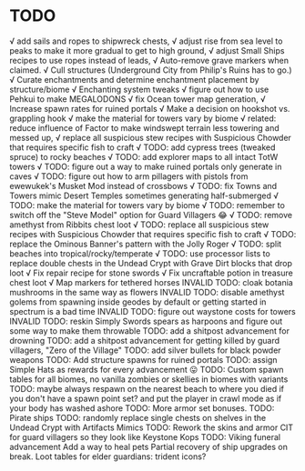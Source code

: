 # TODO

√ add sails and ropes to shipwreck chests,
√ adjust rise from sea level to peaks to make it more gradual to get to high ground,
√ adjust Small Ships recipes to use ropes instead of leads,
√ Auto-remove grave markers when claimed.
√ Cull structures (Underground City from Philip's Ruins has to go.)
√ Curate enchantments and determine enchantment placement by structure/biome
√ Enchanting system tweaks
√ figure out how to use Pehkui to make MEGALODONS
√ fix Ocean tower map generation,
√ Increase spawn rates for ruined portals
√ Make a decision on hookshot vs. grappling hook
√ make the material for towers vary by biome
√ related: reduce influence of Factor to make windswept terrain less towering and messed up,
√ replace all suspicious stew recipes with Suspicious Chowder that requires specific fish to craft
√ TODO: add cypress trees (tweaked spruce) to rocky beaches
√ TODO: add explorer maps to all intact TotW towers
√ TODO: figure out a way to make ruined portals only generate in caves
√ TODO: figure out how to arm pillagers with pistols from ewewukek's Musket Mod instead of crossbows
√ TODO: fix Towns and Towers mimic Desert Temples sometimes generating half-submerged
√ TODO: make the material for towers vary by biome
√ TODO: remember to switch off the "Steve Model" option for Guard Villagers 😂
√ TODO: remove amethyst from Ribbits chest loot
√ TODO: replace all suspicious stew recipes with Suspicious Chowder that requires specific fish to craft
√ TODO: replace the Ominous Banner's pattern with the Jolly Roger
√ TODO: split beaches into tropical/rocky/temperate
√ TODO: use processor lists to replace double chests in the Undead Crypt with Grave Dirt blocks that drop loot
√ Fix repair recipe for stone swords
√ Fix uncraftable potion in treasure chest loot
√ Map markers for tethered horses
INVALID TODO: cloak botania mushrooms in the same way as flowers
INVALID TODO: disable amethyst golems from spawning inside geodes by default or getting started in spectrum is a bad time
INVALID TODO: figure out waystone costs for towers
INVALID TODO: reskin Simply Swords spears as harpoons and figure out some way to make them throwable
TODO: add a shitpost advancement for drowning
TODO: add a shitpost advancement for getting killed by guard villagers, "Zero of the Village"
TODO: add silver bullets for black powder weapons
TODO: Add structure spawns for ruined portals
TODO: assign Simple Hats as rewards for every advancement 😛
TODO: Custom spawn tables for all biomes, no vanilla zombies or skellies in biomes with variants
TODO: maybe always respawn on the nearest beach to where you died if you don't have a spawn point set? and put the player in crawl mode as if your body has washed ashore
TODO: More armor set bonuses.
TODO: Pirate ships
TODO: randomly replace single chests on shelves in the Undead Crypt with Artifacts Mimics
TODO: Rework the skins and armor CIT for guard villagers so they look like Keystone Kops
TODO: Viking funeral advancement
Add a way to heal pets
Partial recovery of ship upgrades on break.
Loot tables for elder guardians: trident icons?
